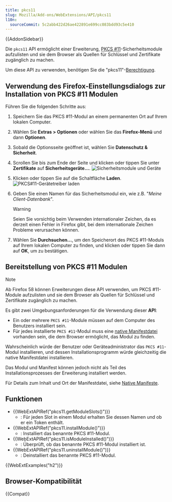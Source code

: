 ```yaml
---
title: pkcs11
slug: Mozilla/Add-ons/WebExtensions/API/pkcs11
l10n:
  sourceCommit: 5c2abb422d26ae422891e699cc083bdd93c5e410
---
```


{{AddonSidebar}}

Die `pkcs11` API ermöglicht einer Erweiterung, [PKCS #11](https://en.wikipedia.org/wiki/PKCS_11)-Sicherheitsmodule aufzulisten und sie dem Browser als Quellen für Schlüssel und Zertifikate zugänglich zu machen.

Um diese API zu verwenden, benötigen Sie die "pkcs11"-[Berechtigung](/de/docs/Mozilla/Add-ons/WebExtensions/manifest.json/permissions).

## Verwendung des Firefox-Einstellungsdialogs zur Installation von PKCS #11 Modulen

Führen Sie die folgenden Schritte aus:

1. Speichern Sie das PKCS #11-Modul an einem permanenten Ort auf Ihrem lokalen Computer.
2. Wählen Sie **Extras > Optionen** oder wählen Sie das **Firefox-Menü** und dann **Optionen**.
3. Sobald die Optionsseite geöffnet ist, wählen Sie **Datenschutz & Sicherheit**.
4. Scrollen Sie bis zum Ende der Seite und klicken oder tippen Sie unter **Zertifikate** auf **Sicherheitsgeräte…**.
   ![Sicherheitsmodule und Geräte](device_manager.png)
5. Klicken oder tippen Sie auf die Schaltfläche **Laden**.
   ![PKCS#11-Gerätetreiber laden](load_device_driver.png)
6. Geben Sie einen Namen für das Sicherheitsmodul ein, wie z.B. "_Meine Client-Datenbank_".

   > [!WARNING]
   > Seien Sie vorsichtig beim Verwenden internationaler Zeichen, da es derzeit einen Fehler in Firefox gibt, bei dem internationale Zeichen Probleme verursachen können.

7. Wählen Sie **Durchsuchen…**, um den Speicherort des PKCS #11-Moduls auf Ihrem lokalen Computer zu finden, und klicken oder tippen Sie dann auf **OK**, um zu bestätigen.

## Bereitstellung von PKCS #11 Modulen

> [!NOTE]
> Ab Firefox 58 können Erweiterungen diese API verwenden, um PKCS #11-Module aufzulisten und sie dem Browser als Quellen für Schlüssel und Zertifikate zugänglich zu machen.

Es gibt zwei Umgebungsanforderungen für die Verwendung dieser **API**:

- Ein oder mehrere `PKCS #11`-Module müssen auf dem Computer des Benutzers installiert sein.
- Für jedes installierte `PKCS #11`-Modul muss eine [native Manifestdatei](/de/docs/Mozilla/Add-ons/WebExtensions/Native_manifests) vorhanden sein, die dem Browser ermöglicht, das Modul zu finden.

Wahrscheinlich würde der Benutzer oder Geräteadministrator das `PKCS #11`-Modul installieren, und dessen Installationsprogramm würde gleichzeitig die native Manifestdatei installieren.

Das Modul und Manifest können jedoch nicht als Teil des Installationsprozesses der Erweiterung installiert werden.

Für Details zum Inhalt und Ort der Manifestdatei, siehe [Native Manifeste](/de/docs/Mozilla/Add-ons/WebExtensions/Native_manifests).

## Funktionen

- {{WebExtAPIRef("pkcs11.getModuleSlots()")}}
  - : Für jeden Slot in einem Modul erhalten Sie dessen Namen und ob er ein Token enthält.
- {{WebExtAPIRef("pkcs11.installModule()")}}
  - : Installiert das benannte PKCS #11-Modul.
- {{WebExtAPIRef("pkcs11.isModuleInstalled()")}}
  - : Überprüft, ob das benannte PKCS #11-Modul installiert ist.
- {{WebExtAPIRef("pkcs11.uninstallModule()")}}
  - : Deinstalliert das benannte PKCS #11-Modul.

{{WebExtExamples("h2")}}

## Browser-Kompatibilität

{{Compat}}
